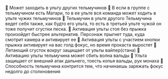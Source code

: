 :small_orange_diamond: Может заходить в ульту других тельмучинов
:small_orange_diamond: В если в группе с тельмучином есть Матари, то в ее ульте вся команда может ходить в ульте чужих тельмучинов
:small_orange_diamond: Тельмучин в ульте другого Тельмучина ведет себя также, как будто его ульта, то есть в третьей ульте чужой он тоже получит сгустки песка.
:small_orange_diamond: Активация ульты стоя без прыжка произойдет быстрее альтернатив. Персонаж прыгнет туда, куда смотрит камера и активирует ее
:small_orange_diamond: Активация ульты с участием кнопки прыжка активирует на вас голд фокус, но время прокаста выростет
:small_orange_diamond: Летающий сгусток вокруг защищает от ульты вайпер(стана)
:small_orange_diamond: Активацию ульты тельмучина может сбить волна вальды
:small_orange_diamond: Ульта защищает от внешний атак дальнего, тоесть копья вальды, рук монаха
:small_orange_diamond: Способность тельмучина контрится тем, что начинаешь заряжать фокус недолго до столкновения